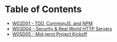 # Table of Contents

* [W02D01 - TDD, CommonJS, and NPM](/w02d01)
* [W03D04 - Security & Real World HTTP Servers](/w03d04)
* [W05D05 - Mid-term Project Kickoff](/w05d05)
